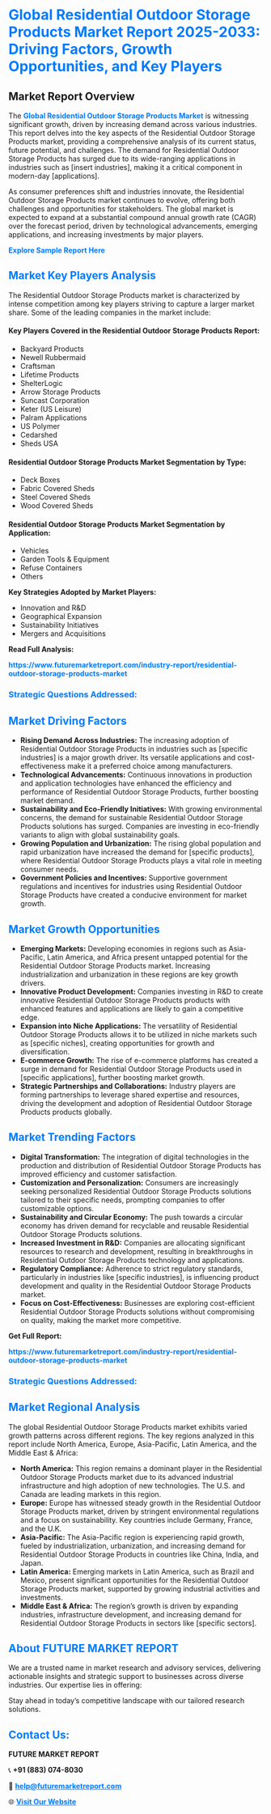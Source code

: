 <h1 style="color: #007BFF;">Global Residential Outdoor Storage Products Market Report 2025-2033: Driving Factors, Growth Opportunities, and Key Players</h1>

<section id="overview">
<h2>Market Report Overview</h2>
<p>The <a href="https://www.futuremarketreport.com/industry-report/residential-outdoor-storage-products-market" style="color: #007BFF; text-decoration: none;"><strong>Global Residential Outdoor Storage Products Market</strong></a> is witnessing significant growth, driven by increasing demand across various industries. This report delves into the key aspects of the Residential Outdoor Storage Products market, providing a comprehensive analysis of its current status, future potential, and challenges. The demand for Residential Outdoor Storage Products has surged due to its wide-ranging applications in industries such as [insert industries], making it a critical component in modern-day [applications].</p>
<p>As consumer preferences shift and industries innovate, the Residential Outdoor Storage Products market continues to evolve, offering both challenges and opportunities for stakeholders. The global market is expected to expand at a substantial compound annual growth rate (CAGR) over the forecast period, driven by technological advancements, emerging applications, and increasing investments by major players.</p>
</section>

<section id="overview">
<p><a href="https://www.futuremarketreport.com/request-sample/reportId=58931" style="color: #007BFF; text-decoration: none;"><strong>Explore Sample Report Here</strong></a></p>
</section>

<section id="key-players">
<h2 style="color: #007BFF;">Market Key Players Analysis</h2>
<p>The Residential Outdoor Storage Products market is characterized by intense competition among key players striving to capture a larger market share. Some of the leading companies in the market include:</p>
<h4>Key Players Covered in the Residential Outdoor Storage Products Report:</h4>
<ul><li>Backyard Products</li><li>Newell Rubbermaid</li><li>Craftsman</li><li>Lifetime Products</li><li>ShelterLogic</li><li>Arrow Storage Products</li><li>Suncast Corporation</li><li>Keter (US Leisure)</li><li>Palram Applications</li><li>US Polymer</li><li>Cedarshed</li><li>Sheds USA</li></ul>
<h4>Residential Outdoor Storage Products Market Segmentation by Type:</h4>
<ul><li>Deck Boxes</li><li>Fabric Covered Sheds</li><li>Steel Covered Sheds</li><li>Wood Covered Sheds</li></ul>

<h4>Residential Outdoor Storage Products Market Segmentation by Application:</h4>
<ul><li>Vehicles</li><li>Garden Tools &amp; Equipment</li><li>Refuse Containers</li><li>Others</li></ul>
<p><strong>Key Strategies Adopted by Market Players:</strong></p>
<ul>
<li>Innovation and R&D</li>
<li>Geographical Expansion</li>
<li>Sustainability Initiatives</li>
<li>Mergers and Acquisitions</li>
</ul>
</section>

<section>
<p><strong>Read Full Analysis: </strong></p><a href="https://www.futuremarketreport.com/industry-report/residential-outdoor-storage-products-market" style="color: #007BFF; text-decoration: none;"><strong>https://www.futuremarketreport.com/industry-report/residential-outdoor-storage-products-market</strong></a>
<h3 style="color: #007BFF;">Strategic Questions Addressed:</h3>
</section>

<section id="driving-factors">
<h2 style="color: #007BFF;">Market Driving Factors</h2>
<ul>
<li><strong>Rising Demand Across Industries:</strong> The increasing adoption of Residential Outdoor Storage Products in industries such as [specific industries] is a major growth driver. Its versatile applications and cost-effectiveness make it a preferred choice among manufacturers.</li>
<li><strong>Technological Advancements:</strong> Continuous innovations in production and application technologies have enhanced the efficiency and performance of Residential Outdoor Storage Products, further boosting market demand.</li>
<li><strong>Sustainability and Eco-Friendly Initiatives:</strong> With growing environmental concerns, the demand for sustainable Residential Outdoor Storage Products solutions has surged. Companies are investing in eco-friendly variants to align with global sustainability goals.</li>
<li><strong>Growing Population and Urbanization:</strong> The rising global population and rapid urbanization have increased the demand for [specific products], where Residential Outdoor Storage Products plays a vital role in meeting consumer needs.</li>
<li><strong>Government Policies and Incentives:</strong> Supportive government regulations and incentives for industries using Residential Outdoor Storage Products have created a conducive environment for market growth.</li>
</ul>
</section>

<section id="growth-opportunities">
<h2 style="color: #007BFF;">Market Growth Opportunities</h2>
<ul>
<li><strong>Emerging Markets:</strong> Developing economies in regions such as Asia-Pacific, Latin America, and Africa present untapped potential for the Residential Outdoor Storage Products market. Increasing industrialization and urbanization in these regions are key growth drivers.</li>
<li><strong>Innovative Product Development:</strong> Companies investing in R&D to create innovative Residential Outdoor Storage Products products with enhanced features and applications are likely to gain a competitive edge.</li>
<li><strong>Expansion into Niche Applications:</strong> The versatility of Residential Outdoor Storage Products allows it to be utilized in niche markets such as [specific niches], creating opportunities for growth and diversification.</li>
<li><strong>E-commerce Growth:</strong> The rise of e-commerce platforms has created a surge in demand for Residential Outdoor Storage Products used in [specific applications], further boosting market growth.</li>
<li><strong>Strategic Partnerships and Collaborations:</strong> Industry players are forming partnerships to leverage shared expertise and resources, driving the development and adoption of Residential Outdoor Storage Products products globally.</li>
</ul>
</section>

<section id="trending-factors">
<h2 style="color: #007BFF;">Market Trending Factors</h2>
<ul>
<li><strong>Digital Transformation:</strong> The integration of digital technologies in the production and distribution of Residential Outdoor Storage Products has improved efficiency and customer satisfaction.</li>
<li><strong>Customization and Personalization:</strong> Consumers are increasingly seeking personalized Residential Outdoor Storage Products solutions tailored to their specific needs, prompting companies to offer customizable options.</li>
<li><strong>Sustainability and Circular Economy:</strong> The push towards a circular economy has driven demand for recyclable and reusable Residential Outdoor Storage Products solutions.</li>
<li><strong>Increased Investment in R&D:</strong> Companies are allocating significant resources to research and development, resulting in breakthroughs in Residential Outdoor Storage Products technology and applications.</li>
<li><strong>Regulatory Compliance:</strong> Adherence to strict regulatory standards, particularly in industries like [specific industries], is influencing product development and quality in the Residential Outdoor Storage Products market.</li>
<li><strong>Focus on Cost-Effectiveness:</strong> Businesses are exploring cost-efficient Residential Outdoor Storage Products solutions without compromising on quality, making the market more competitive.</li>
</ul>
</section>

<section>
<p><strong>Get Full Report: </strong></p><a href="https://www.futuremarketreport.com/industry-report/residential-outdoor-storage-products-market" style="color: #007BFF; text-decoration: none;"><strong>https://www.futuremarketreport.com/industry-report/residential-outdoor-storage-products-market</strong></a>
<h3 style="color: #007BFF;">Strategic Questions Addressed:</h3>
</section>


<section id="regional-analysis">
<h2 style="color: #007BFF;">Market Regional Analysis</h2>
<p>The global Residential Outdoor Storage Products market exhibits varied growth patterns across different regions. The key regions analyzed in this report include North America, Europe, Asia-Pacific, Latin America, and the Middle East & Africa:</p>
<ul>
<li><strong>North America:</strong> This region remains a dominant player in the Residential Outdoor Storage Products market due to its advanced industrial infrastructure and high adoption of new technologies. The U.S. and Canada are leading markets in this region.</li>
<li><strong>Europe:</strong> Europe has witnessed steady growth in the Residential Outdoor Storage Products market, driven by stringent environmental regulations and a focus on sustainability. Key countries include Germany, France, and the U.K.</li>
<li><strong>Asia-Pacific:</strong> The Asia-Pacific region is experiencing rapid growth, fueled by industrialization, urbanization, and increasing demand for Residential Outdoor Storage Products in countries like China, India, and Japan.</li>
<li><strong>Latin America:</strong> Emerging markets in Latin America, such as Brazil and Mexico, present significant opportunities for the Residential Outdoor Storage Products market, supported by growing industrial activities and investments.</li>
<li><strong>Middle East & Africa:</strong> The region’s growth is driven by expanding industries, infrastructure development, and increasing demand for Residential Outdoor Storage Products in sectors like [specific sectors].</li>
</ul>
</section>

<footer>
<h2 style="color: #007BFF;">About FUTURE MARKET REPORT</h2>
<p>We are a trusted name in market research and advisory services, delivering actionable insights and strategic support to businesses across diverse industries. Our expertise lies in offering:</p>

<p>Stay ahead in today’s competitive landscape with our tailored research solutions.</p>

<h2 style="color: #007BFF;">Contact Us:</h2>
<p><strong>FUTURE MARKET REPORT</strong></p>
<p>📞 <strong>+91 (883) 074-8030</strong></p>
<p>📧 <strong><a href="mailto:help@futuremarketreport.com" style="color: #007BFF;">help@futuremarketreport.com</a></strong></p>
<p>🌐 <strong><a href="https://www.futuremarketreport.com/" style="color: #007BFF;">Visit Our Website</a></strong></p>
</footer>